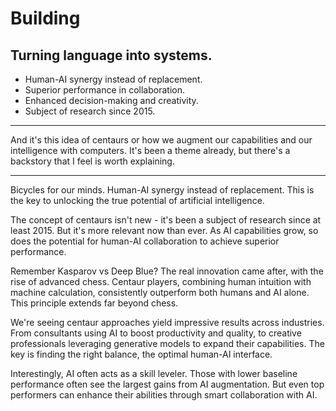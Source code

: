 # Building
## Turning language into systems.

* Human-AI synergy instead of replacement.
* Superior performance in collaboration.
* Enhanced decision-making and creativity.
* Subject of research since 2015.

---

And it's this idea of centaurs or how we augment our capabilities and our intelligence with computers. It's been a theme already, but there's a backstory that I feel is worth explaining.

---

Bicycles for our minds. Human-AI synergy instead of replacement. This is the key to unlocking the true potential of artificial intelligence.

The concept of centaurs isn't new - it's been a subject of research since at least 2015. But it's more relevant now than ever. As AI capabilities grow, so does the potential for human-AI collaboration to achieve superior performance.

Remember Kasparov vs Deep Blue? The real innovation came after, with the rise of advanced chess. Centaur players, combining human intuition with machine calculation, consistently outperform both humans and AI alone. This principle extends far beyond chess.

We're seeing centaur approaches yield impressive results across industries. From consultants using AI to boost productivity and quality, to creative professionals leveraging generative models to expand their capabilities. The key is finding the right balance, the optimal human-AI interface.

Interestingly, AI often acts as a skill leveler. Those with lower baseline performance often see the largest gains from AI augmentation. But even top performers can enhance their abilities through smart collaboration with AI.

